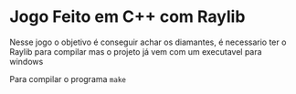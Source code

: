 # Jogo Feito em C++ com Raylib  

Nesse jogo o objetivo é conseguir achar os diamantes, é necessario ter o Raylib para compilar mas o projeto já vem com um executavel para windows  

Para compilar o programa `make`